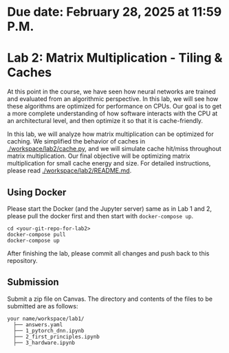 # Due date: February 28, 2025 at 11:59 P.M.

# Lab 2: Matrix Multiplication - Tiling & Caches

At this point in the course, we have seen how neural networks are trained and evaluated from an algorithmic perspective. In this lab, we will see how these algorithms are optimized for performance on CPUs. Our goal is to get a more complete understanding of how software interacts with the CPU at an architectural level, and then optimize it so that it is cache-friendly.

In this lab, we will analyze how matrix multiplication can be optimized for caching. We simplified the behavior of caches in [./workspace/lab2/cache.py](./workspace/lab2/cache.py), and we will simulate cache hit/miss throughout matrix multiplication. Our final objective will be optimizing matrix multiplication for small cache energy and size. For detailed instructions, please read [./workspace/lab2/README.md](./workspace/lab2/README.md). 

## Using Docker

Please start the Docker (and the Jupyter server) same as in Lab 1 and 2, please pull the docker first and then start with `docker-compose up`. 
```
cd <your-git-repo-for-lab2>
docker-compose pull
docker-compose up
```
After finishing the lab, please commit all changes and push back to this repository.


## Submission
Submit a zip file on Canvas. The directory and contents of the files to be submitted are as follows:

```
your name/workspace/lab1/
  ├── answers.yaml
  ├── 1_pytorch_dnn.ipynb
  ├── 2_first_principles.ipynb
  ├── 3_hardware.ipynb
```
